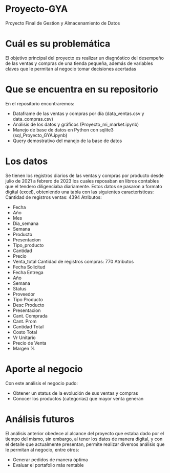 # Proyecto-GYA
Proyecto Final de Gestion y Almacenamiento de Datos
# Cuál es su problemática
El objetivo principal del proyecto es realizar un diagnóstico del desempeño de las ventas y compras de una tienda pequeña, además de variables claves que le permitan al negocio tomar decisiones acertadas
# Que se encuentra en su repositorio
En el repositorio encontraremos:
 - Dataframe de las ventas y compras por día (data_ventas.csv y data_compras.csv) 
 - Análisis de los datos y gráficos (Proyecto_mi_market.ipynb)
 - Manejo de base de datos en Python con sqlite3 (sql_Proyecto_GYA.ipynb)
 - Query demostrativo del manejo de la base de datos 
# Los datos
Se tienen los registros diarios de las ventas y compras por producto desde julio de 2021 a febrero de 2023 los cuales reposaban en libros contables que el tendero diligenciaba diariamente. Estos datos se pasaron a formato digital (excel), obteniendo una tabla con las siguientes características:
  Cantidad de registros ventas: 4394
  Atributos:
   - Fecha
   - Año
   - Mes
   - Dia_semana
   - Semana
   - Producto
   - Presentacion
   - Tipo_producto
   - Cantidad
   - Precio
   - Venta_total
   Cantidad de registros compras: 770
   Atributos
   - Fecha Solicitud
   - Fecha Entrega  
   - Año                    
   - Semana                  
   - Status                 
   - Proveedor              
   - Tipo Producto          
   - Desc Producto          
   - Presentacion          
   - Cant. Comprada        
   - Cant. Prom           
   - Cantidad Total         
   - Costo Total        
   - Vr Unitario        
   - Precio de Venta
   - Margen % 
# Aporte al negocio
Con este análisis el negocio pudo:
 - Obtener un status de la evolución de sus ventas y compras
 - Conocer los productos (categorías) que mayor venta generan
# Análisis futuros
El análisis anterior obedece al alcance del proyecto que estaba dado por el tiempo del mismo, sin embargo, al tener los datos de manera digital, y con el detalle que actualmente presentan, permite realizar diversos análisis que le permitan al negocio, entre otros:
 - Generar pedidos de manera óptima
 - Evaluar el portafolio más rentable

